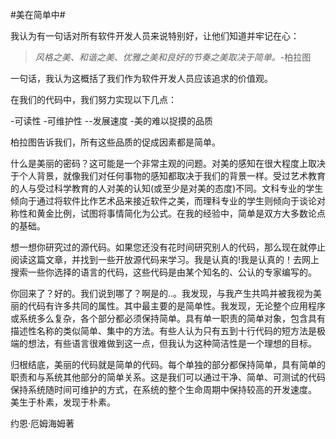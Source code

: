 #美在简单中#

我认为有一句话对所有软件开发人员来说特别好，让他们知道并牢记在心：

>*风格之美、和谐之美、优雅之美和良好的节奏之美取决于简单。*-柏拉图

一句话，我认为这概括了我们作为软件开发人员应该追求的价值观。

在我们的代码中，我们努力实现以下几点：

-可读性
-可维护性
--发展速度
-美的难以捉摸的品质

柏拉图告诉我们，所有这些品质的促成因素都是简单。

什么是美丽的密码？这可能是一个非常主观的问题。对美的感知在很大程度上取决于个人背景，就像我们对任何事物的感知都取决于我们的背景一样。受过艺术教育的人与受过科学教育的人对美的认知(或至少是对美的态度)不同。文科专业的学生倾向于通过将软件比作艺术品来接近软件之美，而理科专业的学生则倾向于谈论对称性和黄金比例，试图将事情简化为公式。在我的经验中，简单是双方大多数论点的基础。

想一想你研究过的源代码。如果您还没有花时间研究别人的代码，那么现在就停止阅读这篇文章，并找到一些开放源代码来学习。我是认真的!我是认真的！去网上搜索一些你选择的语言的代码，这些代码是由某个知名的、公认的专家编写的。

你回来了？好的。我们说到哪了？啊是的..。我发现，与我产生共鸣并被我视为美丽的代码有许多共同的属性。其中最主要的是简单性。我发现，无论整个应用程序或系统多么复杂，各个部分都必须保持简单。具有单一职责的简单对象，包含具有描述性名称的类似简单、集中的方法。有些人认为只有五到十行代码的短方法是极端的想法，有些语言很难做到这一点，但我认为这种简洁性是一个理想的目标。

归根结底，美丽的代码就是简单的代码。每个单独的部分都保持简单，具有简单的职责和与系统其他部分的简单关系。这是我们可以通过干净、简单、可测试的代码保持系统随时间可维护的方式，在系统的整个生命周期中保持较高的开发速度。
美生于朴素，发现于朴素。

约恩·厄姆海姆著